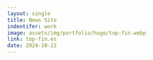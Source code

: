 ```yaml
---
layout: single
title: News Site
indentifer: work
image: assets/img/portfolio/hugo/top-fin.webp
link: top-fin.es
date: 2024-10-22
---
```

